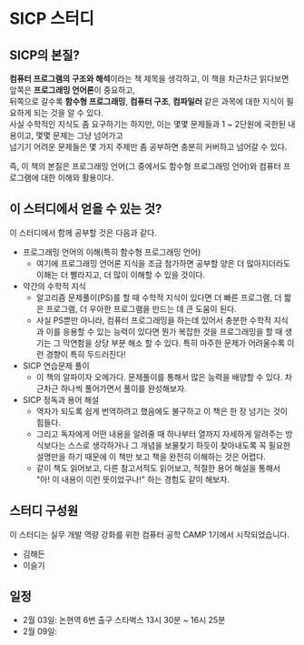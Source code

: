 # SICP 스터디

## SICP의 본질?

**컴퓨터 프로그램의 구조와 해석**이라는 책 제목을 생각하고, 이 책을 차근차근 읽다보면 앞쪽은 **프로그래밍 언어론**이 중요하고,  
뒤쪽으로 갈수록 **함수형 프로그래밍**, **컴퓨터 구조**, **컴파일러** 같은 과목에 대한 지식이 필요하게 되는  것을 알 수 있다.  
사실 수학적인 지식도 좀 요구하기는 하지만, 이는 몇몇 문제들과 1 ~ 2단원에 국한된 내용이고, 몇몇 문제는 그냥 넘어가고  
넘기기 어려운 문제들은 몇 가지 주제만 좀 공부하면 충분히 커버하고 넘어갈 수 있다.  


즉, 이 책의 본질은 프로그래밍 언어(그 중에서도 함수형 프로그래밍 언어)와 컴퓨터 프로그램에 대한 이해와 활용이다.  

## 이 스터디에서 얻을 수 있는 것?

이 스터디에서 함께 공부할 것은 다음과 같다.  

* 프로그래밍 언어의 이해(특히 함수형 프로그래밍 언어)  
	* 여기에 프로그래밍 언어론 지식을 조금 첨가하면 공부할 양은 더 많아지더라도 이해는 더 빨라지고, 더 많이 이해할 수 있을 것이다.  
* 약간의 수학적 지식
	* 알고리즘 문제풀이(PS)를 할 때 수학적 지식이 있다면 더 빠른 프로그램, 더 짧은 프로그램, 더 우아한 프로그램을 만드는 데 큰 도움이 된다.  
	* 사실 PS뿐만 아니라, 컴퓨터 프로그래밍을 하는데 있어서 충분한 수학적 지식과 이를 응용할 수 있는 능력이 있다면 뭔가 복잡한 것을 프로그래밍을 할 때 생기는 그 막연함을 상당 부분 해소 할 수 있다.  특히 마주한 문제가 어려울수록 이런 경향이 특히 두드러진다!  
* SICP 연습문제 풀이
	* 이 책의 알파이자 오메가다. 문제풀이를 통해서 많은 능력을 배양할 수 있다. 차근차근 하나씩 풀어가면서 풀이를 완성해보자.  
* SICP 정독과 용어 해설
	* 역자가 되도록 쉽게 번역하려고 했음에도 불구하고 이 책은 한 장 넘기는 것이 힘들다.  
	* 그리고 독자에게 어떤 내용을 알려줄 때 하나부터 열까지 자세하게 알려주는 방식보다는 스스로 생각하거나 그 개념을 보물찾기 하듯이 찾아내도록 꼭 필요한 설명만을 하기 때문에 이 책만 보고 책을 완전히 이해하는 것은 어렵다.  
	* 같이 책도 읽어보고, 다른 참고서적도 읽어보고, 적절한 용어 해설을 통해서 "아! 이 내용이 이런 뜻이었구나!" 하는 경험도 같이 해보자.  

## 스터디 구성원

이 스터디는 실무 개발 역량 강화를 위한 컴퓨터 공학 CAMP 1기에서 시작되었습니다.  

* 김해든
* 이슬기

## 일정

* 2월 03일: 논현역 6번 출구 스타벅스 13시 30분 ~ 16시 25분 
* 2월 09일:
